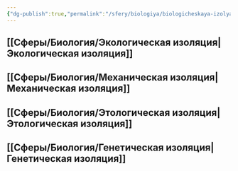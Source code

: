 ```yaml
---
{"dg-publish":true,"permalink":"/sfery/biologiya/biologicheskaya-izolyacziya/","tags":["Эволюция"]}
---
```


## [[Сферы/Биология/Экологическая изоляция\|Экологическая изоляция]] 
## [[Сферы/Биология/Механическая изоляция\|Механическая изоляция]]  
## [[Сферы/Биология/Этологическая изоляция\|Этологическая изоляция]]  
## [[Сферы/Биология/Генетическая изоляция\|Генетическая изоляция]]  
